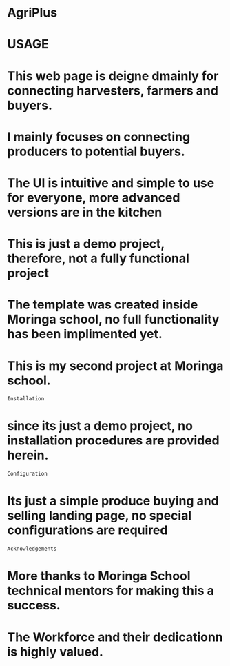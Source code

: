 # AgriPlus

#   USAGE

# This web page is deigne dmainly for connecting harvesters, farmers and buyers.
# I mainly focuses on connecting producers to potential buyers.

# The UI is intuitive and simple to use for everyone, more advanced versions are in the kitchen

# This is just a demo project, therefore, not a fully  functional project

# The template was created inside Moringa school, no full functionality has been implimented yet.

# This is my second project at Moringa school. 



    Installation

# since its just a demo project, no installation procedures are provided herein.

    Configuration

# Its just a simple produce buying and selling landing page, no special configurations are required 


    Acknowledgements
# More thanks to Moringa School technical mentors for making this a success.
 # The Workforce and their dedicationn is highly valued. 